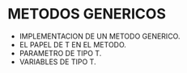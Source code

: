 # METODOS GENERICOS

* IMPLEMENTACION DE UN METODO GENERICO.
* EL PAPEL DE T EN EL METODO.
* PARAMETRO DE TIPO T.
* VARIABLES DE TIPO T.

